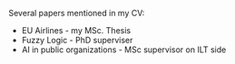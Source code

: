 Several papers mentioned in my CV:
- EU Airlines -  my MSc. Thesis
- Fuzzy Logic - PhD superviser
- AI in public organizations - MSc supervisor on ILT side 
